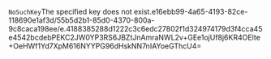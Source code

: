 <?xml version="1.0" encoding="UTF-8"?>
<Error><Code>NoSuchKey</Code><Message>The specified key does not exist.</Message><Key>e16ebb99-4a65-4193-82ce-118690e1af3d/55b5d2b1-85d0-4370-800a-9c8caca198ee/e.4188385288d1222c3c6edc27802f1d324974179d3f4cca45e4542bcdeb</Key><RequestId>PEKC2JW0YP3RS6JB</RequestId><HostId>ZtJnAmraNWL2v+GEe1ojUf8j6KR4OElte+OeHWf1Yd7XpM616NYYPG96dHskNN7nIAYoeGThcU4=</HostId></Error>